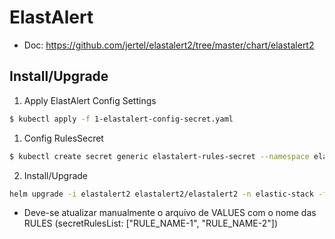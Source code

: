 # ElastAlert
* Doc: https://github.com/jertel/elastalert2/tree/master/chart/elastalert2


## Install/Upgrade
1. Apply ElastAlert Config Settings
```bash
$ kubectl apply -f 1-elastalert-config-secret.yaml
```
1. Config RulesSecret
```bash
$ kubectl create secret generic elastalert-rules-secret --namespace elastic-stack  --from-file=2-raw-alerts/ --dry-run=client -o yaml | kubectl apply -f -
```
2. Install/Upgrade 
```bash
helm upgrade -i elastalert2 elastalert2/elastalert2 -n elastic-stack -f values.yaml 
```
* Deve-se atualizar manualmente o arquivo de VALUES com o nome das RULES (secretRulesList: ["RULE_NAME-1", "RULE_NAME-2"])